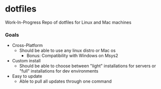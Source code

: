 # dotfiles
Work-In-Progress Repo of dotfiles for Linux and Mac machines

### Goals
- Cross-Platform
  - Should be able to use any linux distro or Mac os
    - Bonus: Compatibility with Windows on Msys2
- Custom install
  - Should be able to choose between "light" installations for servers or "full" installations for dev environments
- Easy to update
  - Able to pull all updates through one command
